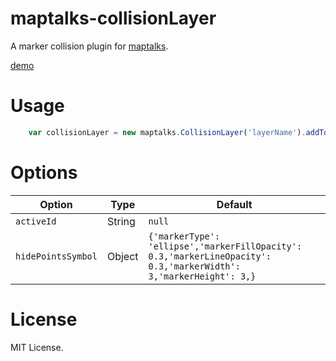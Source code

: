 # maptalks-collisionLayer

A marker collision plugin for [maptalks](http://maptalks.org/).

[demo](https://ageeye-cn.github.io/maptalks.collisionLayer/demo/index.html)

# Usage

```javascript
    var collisionLayer = new maptalks.CollisionLayer('layerName').addTo(map)
```

# Options

Option | Type | Default
------ | ---- | -------
`activeId` | String | ```null```
`hidePointsSymbol` | Object | ```{'markerType': 'ellipse','markerFillOpacity': 0.3,'markerLineOpacity': 0.3,'markerWidth': 3,'markerHeight': 3,}```

# License

MIT License.






